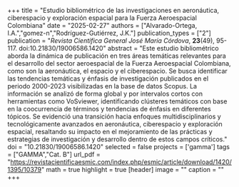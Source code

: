 +++
title = "Estudio bibliométrico de las investigaciones en aeronáutica, ciberespacio y exploración espacial para la Fuerza Aeroespacial Colombiana"
date = "2025-02-27"
authors = ["Alvarado-Ortega, I.A.","gomez-n","Rodríguez-Gutiérrez, J.K."]
publication_types = ["2"]
publication = "*Revista Científica General José María Córdova*, **23**(49), 95-117. doi:10.21830/19006586.1420"
abstract = "Este estudio bibliométrico aborda la dinámica de publicación en tres áreas temáticas relevantes para el desarrollo del sector aeroespacial de la Fuerza Aeroespacial Colombiana, como son la aeronáutica, el espacio y el ciberespacio. Se busca identificar las tendencias temáticas y énfasis de investigación publicados en el periodo 2000-2023 visibilizadas en la base de datos Scopus. La información se analizó de forma global y por intervalos cortos con herramientas como VoSviewer, identificando clústeres temáticos con base en la coocurrencia de términos y tendencias de énfasis en diferentes tópicos. Se evidenció una transición hacia enfoques multidisciplinarios y tecnológicamente avanzados en aeronáutica, ciberespacio y exploración espacial, resaltando su impacto en el mejoramiento de las prácticas y estrategias de investigación y desarrollo dentro de estos campos críticos."
doi = "10.21830/19006586.1420"
selected = false
projects = ['gamma']
tags = ["GAMMA","Cat. B"]
url_pdf = "https://revistacientificaesmic.com/index.php/esmic/article/download/1420/1395/10379"
math = true
highlight = true
[header]
image = ""
caption = ""
+++
